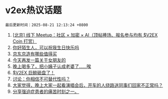 # v2ex热议话题

`最后更新时间：2025-08-21 12:13:24 +0800`

1. [[北京] 线下 Meetup：社区 × 加密 × AI（顶帖捧场、报名参与均有 $V2EX Coin 打赏）](https://www.v2ex.com/t/1153737)
1. [你好陌生人，可以祝我生日快乐吗](https://www.v2ex.com/t/1153801)
1. [京东京造有哪些值得买](https://www.v2ex.com/t/1153677)
1. [今天再发一篇关于女朋友的](https://www.v2ex.com/t/1153756)
1. [晚上喝多了，把小姨子认成老婆了……唉](https://www.v2ex.com/t/1153818)
1. [$V2EX 巨鲸砸盘了！](https://www.v2ex.com/t/1153865)
1. [讨论：你相信不可替代性吗？](https://www.v2ex.com/t/1153663)
1. [大家觉得，晚上大家一起看演唱会后，开车的人绕路送同事们回家不正常吗？](https://www.v2ex.com/t/1153701)
1. [分享强迫症患者的痛苦时刻之一。](https://www.v2ex.com/t/1153724)

